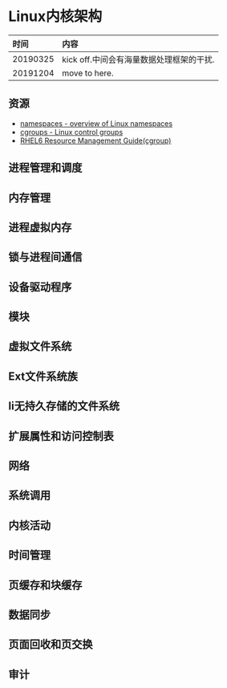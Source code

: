 # Linux内核架构


|时间|内容|
|:------|:----|
|20190325|kick off.中间会有海量数据处理框架的干扰.|
|20191204|move to here.|


## 资源

- [namespaces - overview of Linux namespaces](http://man7.org/linux/man-pages/man7/namespaces.7.html)
- [cgroups - Linux control groups](http://man7.org/linux/man-pages/man7/cgroups.7.html)
- [RHEL6 Resource Management Guide(cgroup)](https://access.redhat.com/documentation/en-us/red_hat_enterprise_linux/6/html/resource_management_guide/index)


## 进程管理和调度
## 内存管理
## 进程虚拟内存
## 锁与进程间通信
## 设备驱动程序
## 模块
## 虚拟文件系统
## Ext文件系统族
## li无持久存储的文件系统
## 扩展属性和访问控制表
## 网络
## 系统调用
## 内核活动
## 时间管理
## 页缓存和块缓存
## 数据同步
## 页面回收和页交换
## 审计
